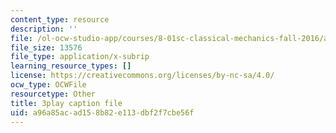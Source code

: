 ```yaml
---
content_type: resource
description: ''
file: /ol-ocw-studio-app/courses/8-01sc-classical-mechanics-fall-2016/a96a85acad158b82e113dbf2f7cbe56f_X9K8LT7SCZ0.srt
file_size: 13576
file_type: application/x-subrip
learning_resource_types: []
license: https://creativecommons.org/licenses/by-nc-sa/4.0/
ocw_type: OCWFile
resourcetype: Other
title: 3play caption file
uid: a96a85ac-ad15-8b82-e113-dbf2f7cbe56f
---
```

